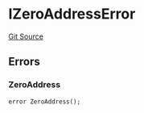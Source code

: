 # IZeroAddressError
[Git Source](https://github.com/thrackle-io/tron/blob/1e4e061752cea9c86408a9ccfc7ebc0d0de4bb9a/src/common/IErrors.sol)


## Errors
### ZeroAddress

```solidity
error ZeroAddress();
```


